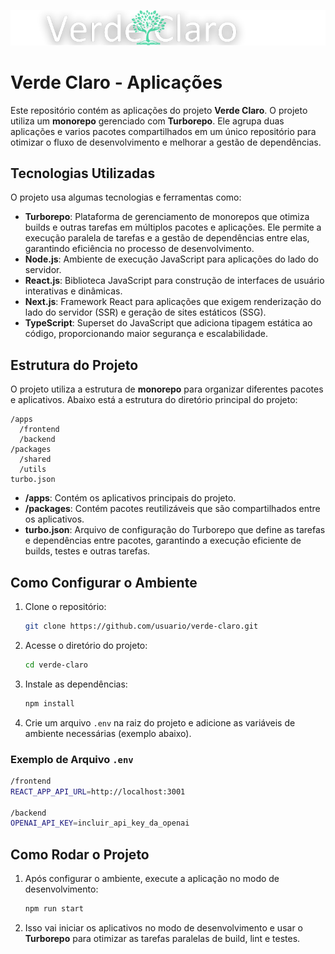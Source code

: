 ![Verde Claro](./apps/frontend/src/assets/imagens/logo.svg)


# Verde Claro - Aplicações

Este repositório contém as aplicações do projeto **Verde Claro**. O projeto utiliza um **monorepo** gerenciado com **Turborepo**. Ele agrupa duas aplicações e varios pacotes compartilhados em um único repositório para otimizar o fluxo de desenvolvimento e melhorar a gestão de dependências.

## Tecnologias Utilizadas

O projeto usa algumas tecnologias e ferramentas como:

- **Turborepo**: Plataforma de gerenciamento de monorepos que otimiza builds e outras tarefas em múltiplos pacotes e aplicações. Ele permite a execução paralela de tarefas e a gestão de dependências entre elas, garantindo eficiência no processo de desenvolvimento.
- **Node.js**: Ambiente de execução JavaScript para aplicações do lado do servidor.
- **React.js**: Biblioteca JavaScript para construção de interfaces de usuário interativas e dinâmicas.
- **Next.js**: Framework React para aplicações que exigem renderização do lado do servidor (SSR) e geração de sites estáticos (SSG).
- **TypeScript**: Superset do JavaScript que adiciona tipagem estática ao código, proporcionando maior segurança e escalabilidade.

## Estrutura do Projeto

O projeto utiliza a estrutura de **monorepo** para organizar diferentes pacotes e aplicativos. Abaixo está a estrutura do diretório principal do projeto:

```
/apps
  /frontend
  /backend
/packages
  /shared
  /utils
turbo.json
```

- **/apps**: Contém os aplicativos principais do projeto.
- **/packages**: Contém pacotes reutilizáveis que são compartilhados entre os aplicativos.
- **turbo.json**: Arquivo de configuração do Turborepo que define as tarefas e dependências entre pacotes, garantindo a execução eficiente de builds, testes e outras tarefas.

## Como Configurar o Ambiente

1. Clone o repositório:
   ```bash
   git clone https://github.com/usuario/verde-claro.git
   ```

2. Acesse o diretório do projeto:
   ```bash
   cd verde-claro
   ```

3. Instale as dependências:
   ```bash
   npm install
   ```

4. Crie um arquivo `.env` na raiz do projeto e adicione as variáveis de ambiente necessárias (exemplo abaixo).

### Exemplo de Arquivo `.env`

```bash
/frontend
REACT_APP_API_URL=http://localhost:3001

/backend
OPENAI_API_KEY=incluir_api_key_da_openai
```

## Como Rodar o Projeto

1. Após configurar o ambiente, execute a aplicação no modo de desenvolvimento:
   ```bash
   npm run start  
   ```

2. Isso vai iniciar os aplicativos no modo de desenvolvimento e usar o **Turborepo** para otimizar as tarefas paralelas de build, lint e testes.
